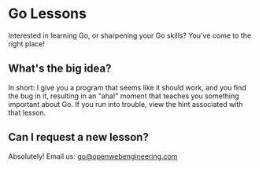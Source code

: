 # Go Lessons

Interested in learning Go, or sharpening your Go skills?  You've come
to the right place!


## What's the big idea?

In short: I give you a program that seems like it should work, and you
find the bug in it, resulting in an "aha!" moment that teaches you
something important about Go.  If you run into trouble, view the hint
associated with that lesson.


## Can I request a new lesson?

Absolutely!  Email us: <go@openwebengineering.com>
